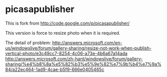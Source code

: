 picasapublisher
===============

This is fork from http://code.google.com/p/picasapublisher/

This version is force to resize photo when it is required.

The detail of problem: 
http://answers.microsoft.com/en-us/windowslive/forum/gallery-sharing/resize-not-work-when-publish-vertical-photo/e3c49cc7-8254-4c06-a73e-4b6a67a14ada
http://answers.microsoft.com/zh-hant/windowslive/forum/gallery-sharing/%e4%b8%8a%e5%82%b3%e5%9e%82%e7%9b%b4%e7%9a%84/a22ec464-1ad9-4cae-b5f9-666e0405465c
